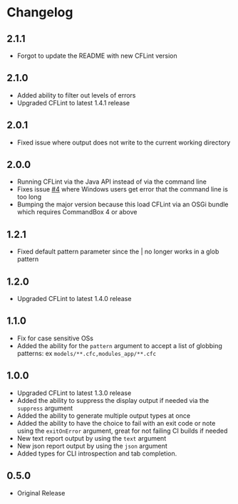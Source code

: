 # Changelog

## 2.1.1

* Forgot to update the README with new CFLint version

## 2.1.0

* Added ability to filter out levels of errors
* Upgraded CFLint to latest 1.4.1 release

## 2.0.1

* Fixed issue where output does not write to the current working directory

## 2.0.0

* Running CFLint via the Java API instead of via the command line
* Fixes issue [#4](https://github.com/jsteinshouer/commandbox-cflint/issues/4) where Windows users get error that the command line is too long
* Bumping the major version because this load CFLint via an OSGi bundle which requires CommandBox 4 or above

## 1.2.1

* Fixed default pattern parameter since the | no longer works in a glob pattern

## 1.2.0

* Upgraded CFLint to latest 1.4.0 release

## 1.1.0

* Fix for case sensitive OSs
* Added the ability for the `pattern` argument to accept a list of globbing patterns: ex `models/**.cfc,modules_app/**.cfc`

## 1.0.0

* Upgraded CFLint to latest 1.3.0 release
* Added the ability to suppress the display output if needed via the `suppress` argument
* Added the ability to generate multiple output types at once
* Added the ability to have the choice to fail with an exit code or note using the `exitOnError` argument, great for not failing CI builds if needed
* New text report output by using the `text` argument
* New json report output by using the `json` argument
* Added types for CLI introspection and tab completion.

## 0.5.0

* Original Release
